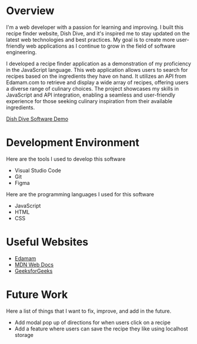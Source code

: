 # Overview

I'm a web developer with a passion for learning and improving. I built this recipe finder website, Dish Dive, and it's inspired me to stay updated on the latest web technologies and best practices. My goal is to create more user-friendly web applications as I continue to grow in the field of software engineering.

I developed a recipe finder application as a demonstration of my proficiency in the JavaScript language. This web application allows users to search for recipes based on the ingredients they have on hand. It utilizes an API from Edamam.com to retrieve and display a wide array of recipes, offering users a diverse range of culinary choices. The project showcases my skills in JavaScript and API integration, enabling a seamless and user-friendly experience for those seeking culinary inspiration from their available ingredients.


[Dish Dive Software Demo](https://youtu.be/xsHEvIv0Hxw)

# Development Environment

Here are the tools I used to develop this software
* Visual Studio Code
* Git
* Figma

Here are the programming languages I used for this software
* JavaScript
* HTML
* CSS

# Useful Websites


- [Edamam](https://developer.edamam.com/edamam-docs-recipe-api)
- [MDN Web Docs](https://developer.mozilla.org/en-US/docs/Learn/JavaScript/Client-side_web_APIs/Introduction)
- [GeeksforGeeks](https://www.geeksforgeeks.org/working-with-apis-in-javascript/#)

# Future Work

Here a list of things that I want to fix, improve, and add in the future.

- Add modal pop up of directions for when users click on a recipe
- Add a feature where users can save the recipe they like using localhost storage
